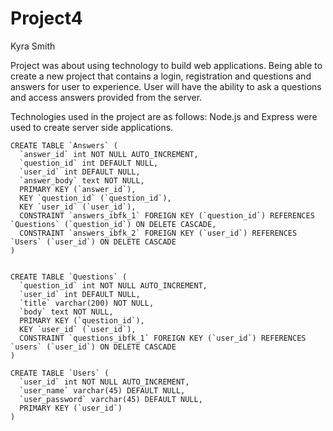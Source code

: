 # Project4
Kyra Smith

Project was about using technology to build web applications. Being able to create a new project that contains a login, registration and questions and answers for user to experience. 
User will have the ability to ask a questions and access answers provided from the server.

Technologies used in the project are as follows: Node.js and Express were used to create server side applications.
```
CREATE TABLE `Answers` (
  `answer_id` int NOT NULL AUTO_INCREMENT,
  `question_id` int DEFAULT NULL,
  `user_id` int DEFAULT NULL,
  `answer_body` text NOT NULL,
  PRIMARY KEY (`answer_id`),
  KEY `question_id` (`question_id`),
  KEY `user_id` (`user_id`),
  CONSTRAINT `answers_ibfk_1` FOREIGN KEY (`question_id`) REFERENCES `Questions` (`question_id`) ON DELETE CASCADE,
  CONSTRAINT `answers_ibfk_2` FOREIGN KEY (`user_id`) REFERENCES `Users` (`user_id`) ON DELETE CASCADE
) 


CREATE TABLE `Questions` (
  `question_id` int NOT NULL AUTO_INCREMENT,
  `user_id` int DEFAULT NULL,
  `title` varchar(200) NOT NULL,
  `body` text NOT NULL,
  PRIMARY KEY (`question_id`),
  KEY `user_id` (`user_id`),
  CONSTRAINT `questions_ibfk_1` FOREIGN KEY (`user_id`) REFERENCES `users` (`user_id`) ON DELETE CASCADE
) 

CREATE TABLE `Users` (
  `user_id` int NOT NULL AUTO_INCREMENT,
  `user_name` varchar(45) DEFAULT NULL,
  `user_password` varchar(45) DEFAULT NULL,
  PRIMARY KEY (`user_id`)
) 
```